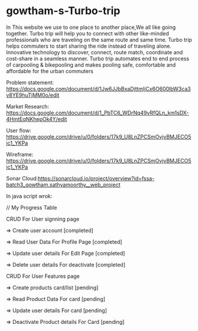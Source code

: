 # gowtham-s-Turbo-trip
In This website we use to one place to another place,We all like going together. Turbo trip will help you to connect with other like-minded professionals who are traveling on the same route and same time. Turbo trip helps commuters to start sharing the ride instead of traveling alone. Innovative technology to discover, connect, route match, coordinate and cost-share in a seamless manner. Turbo trip automates end to end process of carpooling & bikepooling and makes pooling safe, comfortable and affordable for the urban commuters

Problem statement: https://docs.google.com/document/d/1Jw6JJbBxaDjttmIjCx6O600lbW3ca3v8YE9huTjMM0o/edit

Market Research: https://docs.google.com/document/d/1_PbTC6_WDrNq49vRfQLn_km1sDX-4HmtEqNKhepOk4Y/edit

User flow: https://drive.google.com/drive/u/0/folders/17k9_U8LnZPCSmOvjvBMJECO5ic1_YKPa

Wireframe: https://drive.google.com/drive/u/0/folders/17k9_U8LnZPCSmOvjvBMJECO5ic1_YKPa

Sonar Cloud:https://sonarcloud.io/project/overview?id=fssa-batch3_gowtham.sathyamoorthy__web_project

In java script wrok:

// My Progress Table

CRUD For User signning page

=> Create user account [completed]

=> Read User Data For Profile Page [completed]

=> Update user details For Edit Page [completed]

=> Delete user details For deactivate [completed]

CRUD For User Features page

=> Create products card/list [pending]

=> Read Product Data For card [pending]

=> Update user details For card [pending]

=> Deactivate Product details For Card [pending]
